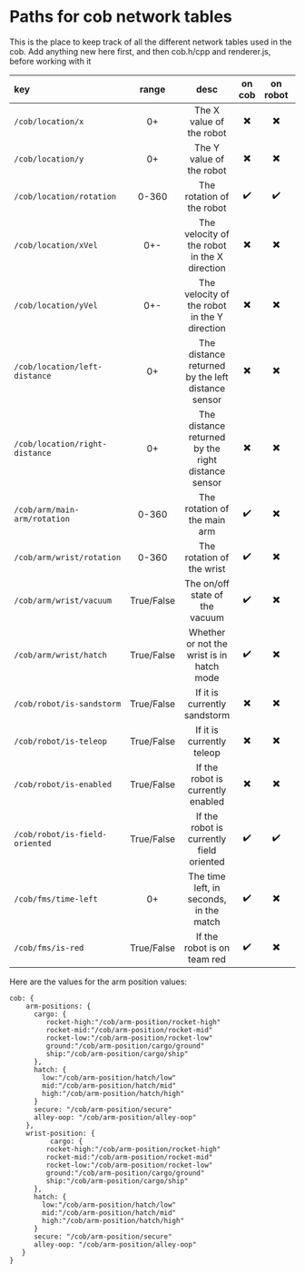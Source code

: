 # Paths for cob network tables
This is the place to keep track of all the different network tables used in the cob. 
Add anything new here first, and then cob.h/cpp and renderer.js, before working with it

|key|range|desc|on cob|on robot|Planned|
|:---|:--:|:--:|:----:|:-----------:|:------|
`/cob/location/x` | 0+ | The X value of the robot | ✖️ | ✖️ | ✖️
`/cob/location/y` | 0+ | The Y value of the robot | ✖️ | ✖️ | ✖️
`/cob/location/rotation` | 0-360 | The rotation of the robot | ✔️ | ✔️ | ✔️
`/cob/location/xVel` | 0+- | The velocity of the robot in the X direction | ✖️ | ✖️ | ➖
`/cob/location/yVel` | 0+- | The velocity of the robot in the Y direction | ✖️ | ✖️ | ➖
`/cob/location/left-distance` | 0+ | The distance returned by the left distance sensor | ✖️ | ✖️ | ✖️
`/cob/location/right-distance` | 0+ | The distance returned by the right distance sensor | ✖️ | ✖️ | ✖️
`/cob/arm/main-arm/rotation` | 0-360 | The rotation of the main arm | ✔️ | ✖️ | ✔️
`/cob/arm/wrist/rotation` | 0-360 | The rotation of the wrist | ✔️ | ✖️ | ✔️
`/cob/arm/wrist/vacuum` | True/False | The on/off state of the vacuum | ✔️ | ✖️ | ✔️
`/cob/arm/wrist/hatch` | True/False | Whether or not the wrist is in hatch mode | ✔️ | ✖️ | ✔️
`/cob/robot/is-sandstorm` | True/False | If it is currently sandstorm | ✖️ | ✖️ | ✖️
`/cob/robot/is-teleop` | True/False | If it is currently teleop | ✖️ | ✖️ | ✖️
`/cob/robot/is-enabled` | True/False | If the robot is currently enabled | ✖️ | ✖️ | ✖️
`/cob/robot/is-field-oriented` | True/False | If the robot is currently field oriented | ✔️ | ✔️ | ✔️ 
`/cob/fms/time-left` | 0+ | The time left, in seconds, in the match | ✔️ | ✖️ | ✔️
`/cob/fms/is-red` | True/False | If the robot is on team red | ✔️ | ✖️ | ✔️


Here are the values for the arm position values:

```
cob: {
    arm-positions: {
      cargo: {
         rocket-high:"/cob/arm-position/rocket-high"
         rocket-mid:"/cob/arm-position/rocket-mid"
         rocket-low:"/cob/arm-position/rocket-low"
         ground:"/cob/arm-position/cargo/ground"
         ship:"/cob/arm-position/cargo/ship"
      },
      hatch: {
        low:"/cob/arm-position/hatch/low"
        mid:"/cob/arm-position/hatch/mid"
        high:"/cob/arm-position/hatch/high"
      }
      secure: "/cob/arm-position/secure"
      alley-oop: "/cob/arm-position/alley-oop"
    },
    wrist-position: {
          cargo: {
         rocket-high:"/cob/arm-position/rocket-high"
         rocket-mid:"/cob/arm-position/rocket-mid"
         rocket-low:"/cob/arm-position/rocket-low"
         ground:"/cob/arm-position/cargo/ground"
         ship:"/cob/arm-position/cargo/ship"
      },
      hatch: {
        low:"/cob/arm-position/hatch/low"
        mid:"/cob/arm-position/hatch/mid"
        high:"/cob/arm-position/hatch/high"
      }
      secure: "/cob/arm-position/secure"
      alley-oop: "/cob/arm-position/alley-oop"
   }
}
```
